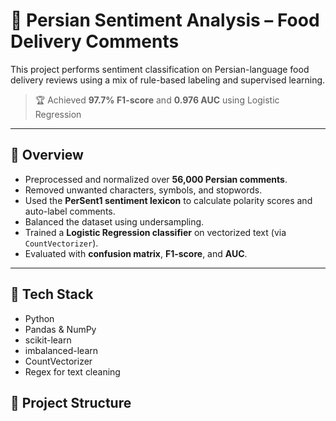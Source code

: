 # 💬 Persian Sentiment Analysis – Food Delivery Comments

This project performs sentiment classification on Persian-language food delivery reviews using a mix of rule-based labeling and supervised learning.
 
> 🏆 Achieved **97.7% F1-score** and **0.976 AUC** using Logistic Regression

---

## 📌 Overview

- Preprocessed and normalized over **56,000 Persian comments**.
- Removed unwanted characters, symbols, and stopwords.
- Used the **PerSent1 sentiment lexicon** to calculate polarity scores and auto-label comments.
- Balanced the dataset using undersampling.
- Trained a **Logistic Regression classifier** on vectorized text (via `CountVectorizer`).
- Evaluated with **confusion matrix**, **F1-score**, and **AUC**.

---

## 🧰 Tech Stack

- Python
- Pandas & NumPy
- scikit-learn
- imbalanced-learn
- CountVectorizer
- Regex for text cleaning



## 📁 Project Structure

